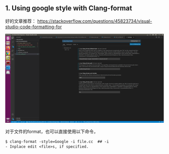 ## 1. Using google style with Clang-format 

好的文章推荐： https://stackoverflow.com/questions/45823734/visual-studio-code-formatting-for

![google via clang-format](imgs/VSC/clang_format_Configuration.png "google via clang-format")

对于文件的format，也可以直接使用以下命令，

```shell
$ clang-format -style=Google -i file.cc  ## -i                        - Inplace edit <file>s, if specified.
```
